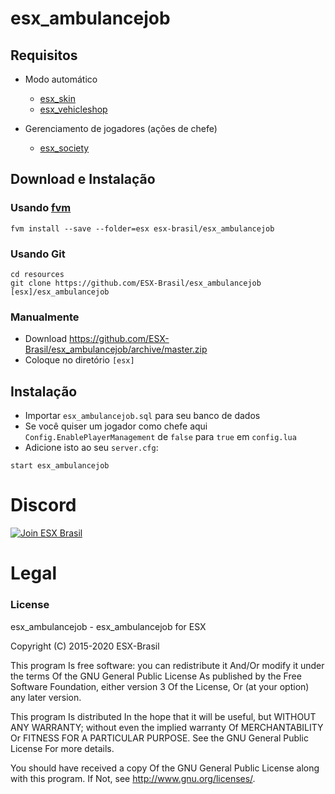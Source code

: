 # esx_ambulancejob

## Requisitos

* Modo automático
   - [esx_skin](https://github.com/ESX-Brasil/esx_skin)
   - [esx_vehicleshop](https://github.com/ESX-Brasil/esx_vehicleshop)

* Gerenciamento de jogadores (ações de chefe)
   - [esx_society](https://github.com/ESX-Brasil/esx_society)

## Download e Instalação

### Usando [fvm](https://github.com/qlaffont/fvm-installer)
```
fvm install --save --folder=esx esx-brasil/esx_ambulancejob
```

### Usando Git
```
cd resources
git clone https://github.com/ESX-Brasil/esx_ambulancejob [esx]/esx_ambulancejob
```

### Manualmente
- Download https://github.com/ESX-Brasil/esx_ambulancejob/archive/master.zip
- Coloque no diretório `[esx]`

## Instalação
- Importar `esx_ambulancejob.sql` para seu banco de dados
- Se você quiser um jogador como chefe aqui `Config.EnablePlayerManagement` de `false` para `true` em `config.lua`
- Adicione isto ao seu `server.cfg`:

```
start esx_ambulancejob
```
# Discord

[![Join ESX Brasil](https://discordapp.com/api/guilds/693468263161659402/embed.png?style=banner2)](https://discord.gg/ZGXTsdN)

# Legal
### License
esx_ambulancejob - esx_ambulancejob for ESX

Copyright (C) 2015-2020 ESX-Brasil

This program Is free software: you can redistribute it And/Or modify it under the terms Of the GNU General Public License As published by the Free Software Foundation, either version 3 Of the License, Or (at your option) any later version.

This program Is distributed In the hope that it will be useful, but WITHOUT ANY WARRANTY; without even the implied warranty Of MERCHANTABILITY Or FITNESS FOR A PARTICULAR PURPOSE. See the GNU General Public License For more details.

You should have received a copy Of the GNU General Public License along with this program. If Not, see http://www.gnu.org/licenses/.
